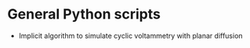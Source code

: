 # General Python scripts

* Implicit algorithm to simulate cyclic voltammetry with planar diffusion
